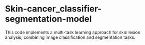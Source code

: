 # Skin-cancer_classifier-segmentation-model
This code implements a multi-task learning approach for skin lesion analysis, combining image classification and segmentation tasks.
